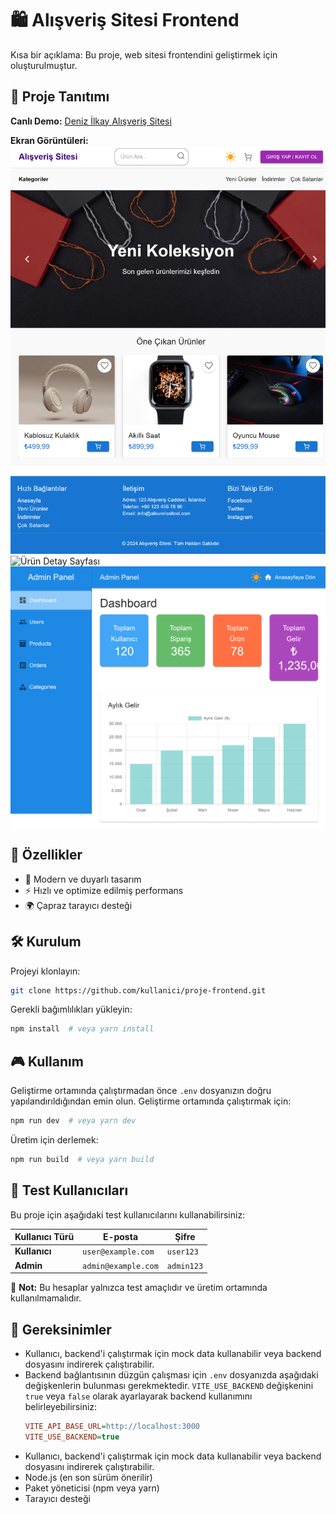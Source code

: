 # 🛍️ Alışveriş Sitesi Frontend 

Kısa bir açıklama: Bu proje, web sitesi frontendini geliştirmek için oluşturulmuştur.

## 🎥 Proje Tanıtımı

**Canlı Demo:** [Deniz İlkay Alışveriş Sitesi](https://deniz-ilkay-alisveris-sitesi.netlify.app/)

**Ekran Görüntüleri:**
![Ana Sayfa](src/ekrangoruntuleri/deniz-ilkay-alisveris-sitesi.netlify.app_.png)
![Ürün Detay Sayfası](src/ekrangoruntuleri/urun_detay_sayfasi.png)
![Admin Paneli](src/ekrangoruntuleri/adminpaneli.png)



## 🚀 Özellikler
- 🎨 Modern ve duyarlı tasarım
- ⚡ Hızlı ve optimize edilmiş performans
- 🌍 Çapraz tarayıcı desteği

## 🛠️ Kurulum
Projeyi klonlayın:
```bash
git clone https://github.com/kullanici/proje-frontend.git
```
Gerekli bağımlılıkları yükleyin:
```bash
npm install  # veya yarn install
```

## 🎮 Kullanım
Geliştirme ortamında çalıştırmadan önce `.env` dosyanızın doğru yapılandırıldığından emin olun.
Geliştirme ortamında çalıştırmak için:
```bash
npm run dev  # veya yarn dev
```
Üretim için derlemek:
```bash
npm run build  # veya yarn build
```
## 🧪 Test Kullanıcıları
Bu proje için aşağıdaki test kullanıcılarını kullanabilirsiniz:

| Kullanıcı Türü | E-posta               | Şifre     |
|---------------|-----------------------|----------|
| **Kullanıcı** | `user@example.com`     | `user123` |
| **Admin**     | `admin@example.com`    | `admin123` |

📌 **Not:** Bu hesaplar yalnızca test amaçlıdır ve üretim ortamında kullanılmamalıdır.

## 📌 Gereksinimler
- Kullanıcı, backend'i çalıştırmak için mock data kullanabilir veya backend dosyasını indirerek çalıştırabilir.
- Backend bağlantısının düzgün çalışması için `.env` dosyanızda aşağıdaki değişkenlerin bulunması gerekmektedir. `VITE_USE_BACKEND` değişkenini `true` veya `false` olarak ayarlayarak backend kullanımını belirleyebilirsiniz:
  ```ini
  VITE_API_BASE_URL=http://localhost:3000
  VITE_USE_BACKEND=true
  ```
- Kullanıcı, backend'i çalıştırmak için mock data kullanabilir veya backend dosyasını indirerek çalıştırabilir.
- Node.js (en son sürüm önerilir)
- Paket yöneticisi (npm veya yarn)
- Tarayıcı desteği



